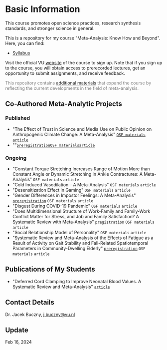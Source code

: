 # Basic Information

This course promotes open science practices, research synthesis standards, and stronger science in general.

This is a repository for my course "Meta-Analysis: Know How and Beyond". Here, you can find:
- [Syllabus](https://github.com/jbuczny/meta-analysis_know_how_and_beyond/blob/main/syllabus.md)

Visit the official VU [website](https://vu.nl/en/education/professionals/courses-programmes/meta-analysis-know-how-and-beyond) of the course to sign up. Note that if you sign up to the course, you will obtain access to prerecorded lectures, get an opportunity to submit assignments, and receive feedback.

<span style="color:grey">This repository contains [additional materials](https://github.com/jbuczny/meta-analysis_know_how_and_beyond/blob/main/additional_materials.md) that expand the course by reflecting the current developments in the field of meta-analysis.</span>

## Co-Authored Meta-Analytic Projects

### Published
- "The Effect of Trust in Science and Media Use on Public Opinion on Anthropogenic Climate Change: A Meta-Analysis" [`OSF materials`](https://osf.io/w3syv/) [`article`](https://www.tandfonline.com/doi/full/10.1080/17524032.2023.2280749)
- ""[`preregistration`](https://osf.io/4mcnf)[`OSF materials`](https://osf.io/3txav/)[`article`](https://journals.sagepub.com/doi/full/10.1177/1948550619887702)

### Ongoing
- "Constant Torque Stretching Increases Range of Motion More than Constant Angle or Dynamic Stretching in Ankle Contractures: A Meta-Analysis" `OSF materials` `article`
- "Cold Induced Vasodilation – A Meta-Analysis" `OSF materials` `article`
- "Desensitization Effect in Gaming" `OSF materials` `article`
- "Gender Differences in Impostor Feelings: A Meta-Analysis" [`preregistration`](https://www.crd.york.ac.uk/prospero/display_record.php?RecordID=423443) `OSF materials` `article`
- "Disgust During COVID-19 Pandemic" `OSF materials` `article`
- "Does Multidimensional Structure of Work-Family and Family-Work Conflict Matter for Stress, and Job and Family Satisfaction? A Systematic Review with Meta-Analysis" [`pregistration`](https://www.crd.york.ac.uk/prospero/display_record.php?RecordID=337199) `OSF materials` `article`
- "Social Relationship Model of Personality" `OSF materials` `article`
- "Systematic Review and Meta-Analysis of the Effects of Fatigue as a Result of Activity on Gait Stability and Fall-Related Spatiotemporal Parameters in Community-Dwelling Elderly" [`preregistration`](https://www.crd.york.ac.uk/prospero/display_record.php?RecordID=357662) `OSF materials` `article`

## Publications of My Students
- "Deferred Cord Clamping to Improve Neonatal Blood Values. A Systematic Review and Meta-Analysis" [`article`](https://www.sciencedirect.com/science/article/pii/S0020748924000300)

## Contact Details
Dr. Jacek Buczny, j.buczny@vu.nl

## Update
Feb 16, 2024
